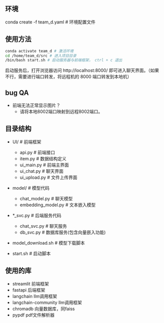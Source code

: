 ## 环境
conda create -f team_d.yaml # 环境配置文件

## 使用方法
```bash
conda activate team_d # 激活环境
cd /home/team_d/src # 进入项目目录
/bin/bash start.sh # 启动服务器与前端框架， ctrl + c 退出
```
启动服务后，打开浏览器访问 http://localhost:8000/ 即可进入聊天界面。（如果不行，需要进行端口转发，将远程机的 8000 端口转发到本地机）

## bug QA
- 前端无法正常显示图片？
    - 请将本地8002端口映射到远程8002端口。

## 目录结构
- UI/ # 前端框架
    - api.py # 前端接口
    - item.py # 数据结构定义
    - ui_main.py # 前端主界面
    - ui_chat.py # 聊天界面
    - ui_upload.py # 文件上传界面

- model/ # 模型代码
    - chat_model.py # 聊天模型
    - embedding_model.py # 文本嵌入模型

- *_svc.py # 后端服务代码
    - chat_svc.py # 聊天服务
    - db_svc.py # 数据库服务(包含向量嵌入功能)

- model_download.sh # 模型下载脚本

- start.sh # 启动脚本

## 使用的库
- streamlit 前端框架
- fastapi 后端框架
- langchain llm调用框架
- langchain-community llm调用框架
- chromadb 向量数据库，同faiss
- pypdf pdf文件解析器

